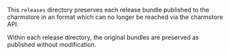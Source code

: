 This `releases` directory preserves each release bundle published to the charmstore 
in an format which can no longer be reached via the charmstore API. 

Within each release directory, the original bundles are preserved as published without modification.
